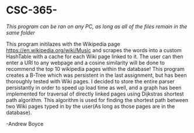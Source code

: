 # CSC-365-

*This program can be ran on any PC, as long as all of the files remain in the same folder*

  This program initilazes with the Wikipedia page https://en.wikipedia.org/wiki/Music and scrapes the words into a custom 
HashTable with a cache for each Wiki page linked to it. The user can then enter a URl to any webpage and a cosine 
similarity will be done to recommend the top 10 wikipedia pages within the database! This program creates a B-Tree which was
persistent in the last assignment, but has been thoroughly tested with Wiki pages. I decided to store the entire
parser persistantly in order to speed up load time as well, and a graph has been implemented for traversal of directly 
linked pages using Dijkstras shortest path algorithm. This algorithm is used for finding the shortest path between two 
Wiki pages typed in by the user(As long as those pages are in the database).

-Andrew Boyce


